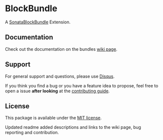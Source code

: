# BlockBundle

A [SonataBlockBundle](https://github.com/sonata-project/SonataBlockBundle) Extension.


## Documentation

Check out the documentation on the bundles [wiki page](https://github.com/bruery/block-bundle/wiki).

## Support

For general support and questions, please use [Disqus](https://disqus.com/home/channel/thebruery/discussion/channel-thebruery/bug_reporting).

If you think you find a bug or you have a feature idea to propose, feel free to open a issue
**after looking** at the [contributing guide](CONTRIBUTING.md).

## License

This package is available under the [MIT license](LICENSE).



Updated readme added descriptions and links to the wiki page, bug reporting and contribution.